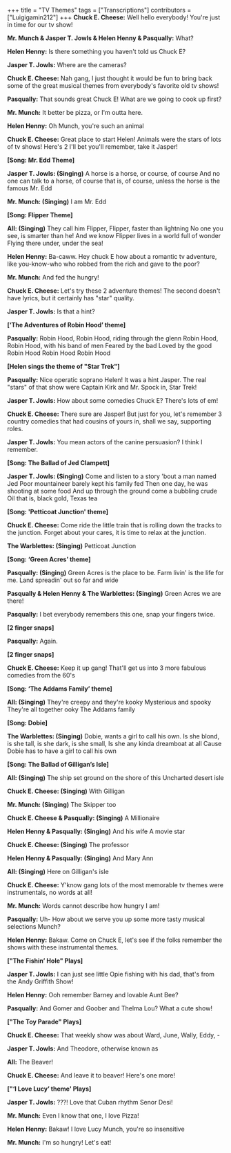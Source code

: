+++
title = "TV Themes"
tags = ["Transcriptions"]
contributors = ["Luigigamin212"]
+++
**Chuck E. Cheese:**
Well hello everybody! You're just in time for our tv show!

**Mr. Munch & Jasper T. Jowls & Helen Henny & Pasqually:**
What?

**Helen Henny:** 
Is there something you haven't told us Chuck E?

**Jasper T. Jowls:**
Where are the cameras?

**Chuck E. Cheese:**
Nah gang, I just thought it would be fun to bring back some of the great musical themes from everybody's favorite old tv shows!

**Pasqually:**
That sounds great Chuck E! What are we going to cook up first?

**Mr. Munch:**
It better be pizza, or I'm outta here.

**Helen Henny:** 
Oh Munch, you're such an animal

**Chuck E. Cheese:**
Great place to start Helen! Animals were the stars of lots of tv shows! Here's 2 I'll bet you'll remember, take it Jasper!

**[Song: Mr. Edd Theme]**

**Jasper T. Jowls: (Singing)**
A horse is a horse, or course, of course
And no one can talk to a horse, of course
that is, of course, unless the horse is the famous Mr. Edd

**Mr. Munch: (Singing)**
I am Mr. Edd

**[Song: Flipper Theme]**

**All: (Singing)**
They call him Flipper, Flipper, faster than lightning
No one you see, is smarter than he!
And we know Flipper lives in a world full of wonder
Flying there under, under the sea!

**Helen Henny:**
Ba-caww. Hey chuck E how about a romantic tv adventure, like you-know-who who robbed from the rich and gave to the poor?

**Mr. Munch:**
And fed the hungry!

**Chuck E. Cheese:**
Let's try these 2 adventure themes! The second doesn't have lyrics, but it certainly has "star" quality.

**Jasper T. Jowls:**
Is that a hint?

**[‘The Adventures of Robin Hood’ theme]**

**Pasqually:**
Robin Hood, Robin Hood, riding through the glenn
Robin Hood, Robin Hood, with his band of men
Feared by the bad
Loved by the good
Robin Hood
Robin Hood 
Robin Hood

**[Helen sings the theme of "Star Trek"]**

**Pasqually:**
Nice operatic soprano Helen! It was a hint Jasper. The real "stars" of that show were Captain Kirk and Mr. Spock in, Star Trek!

**Jasper T. Jowls:**
How about some comedies Chuck E? There's lots of em!

**Chuck E. Cheese:**
There sure are Jasper! But just for you, let's remember 3 country comedies that had cousins of yours in, shall we say, supporting roles.

**Jasper T. Jowls:**
You mean actors of the canine persuasion? I think I remember.

**[Song: The Ballad of Jed Clampett]**

**Jasper T. Jowls: (Singing)**
Come and listen to a story 'bout a man named Jed
Poor mountaineer barely kept his family fed
Then one day, he was shooting at some food
And up through the ground come a bubbling crude
Oil that is, black gold, Texas tea

**[Song: 'Petticoat Junction' theme]**

**Chuck E. Cheese:**
Come ride the little train that is rolling down the tracks to the junction.
Forget about your cares, it is time to relax at the junction.

**The Warblettes: (Singing)**
Petticoat Junction

**[Song: ‘Green Acres’ theme]**

**Pasqually: (Singing)**
Green Acres is the place to be.
Farm livin' is the life for me.
Land spreadin' out so far and wide

**Pasqually & Helen Henny & The Warblettes: (Singing)**
Green Acres we are there!

**Pasqually:**
I bet everybody remembers this one, snap your fingers twice.

**[2 finger snaps]**

**Pasqually:**
Again.

**[2 finger snaps]**

**Chuck E. Cheese:**
Keep it up gang! That'll get us into 3 more fabulous comedies from the 60's


**[Song: ‘The Addams Family’ theme]**

**All: (Singing)**
They're creepy and they're kooky
Mysterious and spooky
They're all together ooky
The Addams family

**[Song: Dobie]**

**The Warblettes: (Singing)**
Dobie, wants a girl to call his own.
Is she blond, is she tall, is she dark, is she small, Is she any kinda dreamboat at all
Cause Dobie has to have a girl to call his own

**[Song: The Ballad of Gilligan’s Isle]**

**All: (Singing)**
The ship set ground on the shore of this
Uncharted desert isle

**Chuck E. Cheese: (Singing)**
With Gilligan

**Mr. Munch: (Singing)**
The Skipper too

**Chuck E. Cheese & Pasqually: (Singing)**
A Millionaire

**Helen Henny & Pasqually: (Singing)**
And his wife
A movie star

**Chuck E. Cheese: (Singing)**
The professor  

**Helen Henny & Pasqually: (Singing)**
And Mary Ann

**All: (Singing)**
Here on Gilligan's isle

**Chuck E. Cheese:**
Y'know gang lots of the most memorable tv themes were instrumentals, no words at all!

**Mr. Munch:**
Words cannot describe how hungry I am!

**Pasqually:**
Uh- How about we serve you up some more tasty musical selections Munch?

**Helen Henny:**
Bakaw. Come on Chuck E, let's see if the folks remember the shows with these instrumental themes.

**["The Fishin’ Hole" Plays]**

**Jasper T. Jowls:**
I can just see little Opie fishing with his dad, that's from the Andy Griffith Show!

**Helen Henny:**
Ooh remember Barney and lovable Aunt Bee?

**Pasqually:**
And Gomer and Goober and Thelma Lou? What a cute show!

**["The Toy Parade" Plays]**

**Chuck E. Cheese:**
That weekly show was about Ward, June, Wally, Eddy, -

**Jasper T. Jowls:**
And Theodore, otherwise known as

**All:** 
The Beaver!

**Chuck E. Cheese:**
And leave it to beaver! Here's one more!

**["‘I Love Lucy’ theme' Plays]**

**Jasper T. Jowls:**
???! Love that Cuban rhythm Senor Desi!

**Mr. Munch:**
Even I know that one, I love Pizza! 

**Helen Henny:**
Bakaw! I love Lucy Munch, you're so insensitive

**Mr. Munch:**
I'm so hungry! Let's eat!


